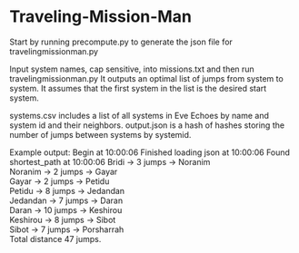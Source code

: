 # Traveling-Mission-Man
Start by running precompute.py to generate the json file for travelingmissionman.py

Input system names, cap sensitive, into missions.txt and then run travelingmissionman.py
It outputs an optimal list of jumps from system to system. It assumes that the first system in the list is the desired start system.

systems.csv includes a list of all systems in Eve Echoes by name and system id and their neighbors.
output.json is a hash of hashes storing the number of jumps between systems by systemid.

Example output:
Begin at 10:00:06
Finished loading json at 10:00:06
Found shortest_path at 10:00:06
Bridi -> 3 jumps -> Noranim   
Noranim -> 2 jumps -> Gayar   
Gayar -> 2 jumps -> Petidu   
Petidu -> 8 jumps -> Jedandan   
Jedandan -> 7 jumps -> Daran   
Daran -> 10 jumps -> Keshirou   
Keshirou -> 8 jumps -> Sibot   
Sibot -> 7 jumps -> Porsharrah   
Total distance 47 jumps.   
